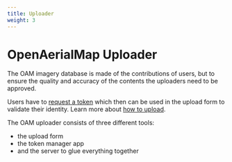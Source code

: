 ```yaml
---
title: Uploader
weight: 3
---
```


# OpenAerialMap Uploader

The OAM imagery database is made of the contributions of users, but to ensure the quality and accuracy of the contents the uploaders need to be approved.  

Users have to [request a token](https://upload.openaerialmap.org/) which then can be used in the upload form to validate their identity. Learn more about [how to upload](/uploader/uploader-form/).

The OAM uploader consists of three different tools:

- the upload form
- the token manager app
- and the server to glue everything together